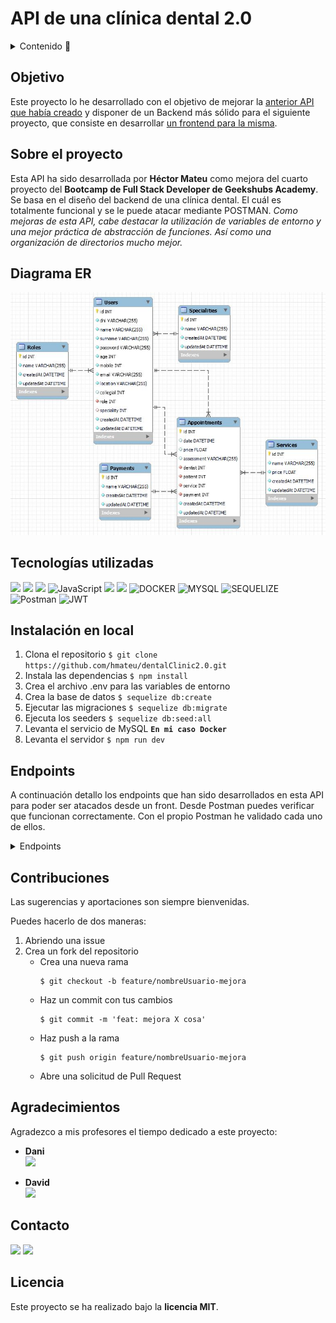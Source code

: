 # API de una clínica dental 2.0
<details>
  <summary>Contenido 📝</summary>
  <ol>
    <li><a href="#objetivo">Objetivo</a></li>
    <li><a href="#sobre-el-proyecto">Sobre el proyecto</a></li>
    <li><a href="#diagrama-er">Diagrama Entidad Relación</a></li>
    <li><a href="#tecnologías-utilizadas">Stack - Tecnologías utilizadas</a></li>
    <li><a href="#instalación-en-local">Instalación en local</a></li>
    <li><a href="#endpoints">Endpoints</a></li>
    <li><a href="#contribuciones">Contribuciones</a></li>
    <li><a href="#agradecimientos">Agradecimientos</a></li>
    <li><a href="#contacto">Contacto</a></li>
    <li><a href="#licencia">Licencia</a></li>
  </ol>
</details>

## Objetivo
Este proyecto lo he desarrollado con el objetivo de mejorar la <a href="https://github.com/hmateu/dentalClinicProject.git">anterior API que había creado</a> y disponer de un Backend más sólido para el siguiente proyecto, que consiste en desarrollar <a href="https://github.com/hmateu/frontDentalClinic">un frontend para la misma</a>.

## Sobre el proyecto
Esta API ha sido desarrollada por **Héctor Mateu** como mejora del cuarto proyecto del **Bootcamp de Full Stack Developer de Geekshubs Academy**. Se basa en el diseño del backend de una clínica dental. El cuál es totalmente funcional y se le puede atacar mediante POSTMAN.
*Como mejoras de esta API, cabe destacar la utilización de variables de entorno y una mejor práctica de abstracción de funciones. Así como una organización de directorios mucho mejor.*

## Diagrama ER
![image](./img/ERDiagram.JPG)

## Tecnologías utilizadas
<img src="https://camo.githubusercontent.com/8286a45a106e1a3c07489f83a38159981d888518a740b59c807ffc1b7b1e2f7b/68747470733a2f2f696d672e736869656c64732e696f2f62616467652f657870726573732e6a732d2532333430346435392e7376673f7374796c653d666f722d7468652d6261646765266c6f676f3d65787072657373266c6f676f436f6c6f723d253233363144414642" data-canonical-src="https://img.shields.io/badge/express.js-%23404d59.svg?style=for-the-badge&amp;logo=express&amp;logoColor=%2361DAFB" style="max-width: 100%;"> <img src="https://camo.githubusercontent.com/a101467fe68ef07bba498b3e4a62a62e861ef0fe93302a1076b01ae7893af544/68747470733a2f2f696d672e736869656c64732e696f2f62616467652f6e6f64652e6a732d3032364530303f7374796c653d666f722d7468652d6261646765266c6f676f3d6e6f64652e6a73266c6f676f436f6c6f723d7768697465" data-canonical-src="https://img.shields.io/badge/node.js-026E00?style=for-the-badge&amp;logo=node.js&amp;logoColor=white" style="max-width: 100%;"> <img src="https://user-images.githubusercontent.com/121863208/227808650-2ae0204a-1c59-4789-bfa9-3f16b24b737d.svg" style="max-width: 100%;"> <img src="https://camo.githubusercontent.com/aeddc848275a1ffce386dc81c04541654ca07b2c43bbb8ad251085c962672aea/68747470733a2f2f696d672e736869656c64732e696f2f62616467652f6a6176617363726970742d2532333332333333302e7376673f7374796c653d666f722d7468652d6261646765266c6f676f3d6a617661736372697074266c6f676f436f6c6f723d253233463744463145" alt="JavaScript" data-canonical-src="https://img.shields.io/badge/javascript-%23323330.svg?style=for-the-badge&amp;logo=javascript&amp;logoColor=%23F7DF1E" style="max-width: 100%;"> <img src="https://user-images.githubusercontent.com/121863208/227808612-8d3f0fee-99d9-45d8-8274-6584c9ac0b38.svg" style="max-width: 100%;"> <img src="https://user-images.githubusercontent.com/121863208/227808620-cd6e5d5c-dd63-4a9d-b19d-0983807cae95.svg" style="max-width: 100%;"> <img src="https://camo.githubusercontent.com/b184cf7adbab9f5464e80c0f5dd32c85393f6248499a57d743e619f4214391c4/68747470733a2f2f696d672e736869656c64732e696f2f62616467652f646f636b65722d3234393645443f7374796c653d666f722d7468652d6261646765266c6f676f3d646f636b6572266c6f676f436f6c6f723d7768697465" alt="DOCKER" data-canonical-src="https://img.shields.io/badge/docker-2496ED?style=for-the-badge&amp;logo=docker&amp;logoColor=white" style="max-width: 100%;"> <img src="https://camo.githubusercontent.com/902ef9f04d190cba77c41b8dc217260698573f992a2d46bf37e75161912caadd/68747470733a2f2f696d672e736869656c64732e696f2f62616467652f6d7973716c2d3345364539333f7374796c653d666f722d7468652d6261646765266c6f676f3d6d7973716c266c6f676f436f6c6f723d7768697465" alt="MYSQL" data-canonical-src="https://img.shields.io/badge/mysql-3E6E93?style=for-the-badge&amp;logo=mysql&amp;logoColor=white" style="max-width: 100%;"> <img src="https://camo.githubusercontent.com/c0303b8bf28065067be013ecbfa1447392b6d328a38362de9beb6d14f810544f/68747470733a2f2f696d672e736869656c64732e696f2f62616467652f73657175656c697a652d3343373643333f7374796c653d666f722d7468652d6261646765266c6f676f3d73657175656c697a65266c6f676f436f6c6f723d7768697465" alt="SEQUELIZE" data-canonical-src="https://img.shields.io/badge/sequelize-3C76C3?style=for-the-badge&amp;logo=sequelize&amp;logoColor=white" style="max-width: 100%;"> <img src="https://camo.githubusercontent.com/3f0e26b0951bab845a1bb9a7198ecca0da272e462921b6edd85879f3673b6927/68747470733a2f2f696d672e736869656c64732e696f2f62616467652f506f73746d616e2d4646364333373f7374796c653d666f722d7468652d6261646765266c6f676f3d706f73746d616e266c6f676f436f6c6f723d7768697465" alt="Postman" data-canonical-src="https://img.shields.io/badge/Postman-FF6C37?style=for-the-badge&amp;logo=postman&amp;logoColor=white" style="max-width: 100%;"> <img src="https://camo.githubusercontent.com/4590c0af4aeb1b75233885f86e80c1da8cb2afd401173a40e41370f5cad5db20/68747470733a2f2f696d672e736869656c64732e696f2f62616467652f4a57542d626c61636b3f7374796c653d666f722d7468652d6261646765266c6f676f3d4a534f4e253230776562253230746f6b656e73" alt="JWT" data-canonical-src="https://img.shields.io/badge/JWT-black?style=for-the-badge&amp;logo=JSON%20web%20tokens" style="max-width: 100%;">

## Instalación en local
1. Clona el repositorio
`$ git clone https://github.com/hmateu/dentalClinic2.0.git`
2. Instala las dependencias
`$ npm install`
3. Crea el archivo .env para las variables de entorno
4. Crea la base de datos 
`$ sequelize db:create`
5. Ejecutar las migraciones
`$ sequelize db:migrate`
6. Ejecuta los seeders
`$ sequelize db:seed:all`
7. Levanta el servicio de MySQL
**`En mi caso Docker`**
8. Levanta el servidor
`$ npm run dev`

## Endpoints
A continuación detallo los endpoints que han sido desarrollados en esta API para poder ser atacados desde un front. Desde Postman puedes verificar que funcionan correctamente. Con el propio Postman he validado cada uno de ellos.
<details>
<summary>Endpoints</summary>

- **auth**
    - **/register**

            POST http://localhost:5000/auth/register
        body:
        ``` js
            {
                "dni": "35471123Z",
                "name": "Héctor",
                "surname": "Mateu Ortolá",
                "password": "Hector1234!",
                "age": 28,
                "mobile": 630174559,
                "email": "hmateu.ortola@gmail.com",
                "location": "C/ Pintor Perales"
            }
        ```
    - **/login**

            POST http://localhost:5000/auth/login  
        body:
        ``` js
            {
                "email":"hmateu.ortola@gmail.com",
                "password":"Hector1234!"
            }
        ```
- **usuarios**
    - **/users** : Recupera todos los usuarios (debes estar logueado como admin)  

            GET http://localhost:5000/users

    - **/users/perfil** : Recupera toda la información del usuario logueado  

            GET http://localhost:5000/users/perfil

    - **/users/users** : Rescupera toda la información de los usuarios menos del admin

            GET http://localhost:5000/users/users

    - **/users/patients** : Rescupera toda la información de los pacientes

            GET http://localhost:5000/users/patients

    - **/users** : Modifica los datos del usuario logueado

            PUT http://localhost:5000/users

    - **/users/:id** : Elimina el usuario con el id que le pases por parámetro (debes estar logueado como admin)

            DELETE http://localhost:5000/users/2

- **citas**
    - **/appointments** : Recupera toda las citas (debes estar logueado como admin)  

            GET http://localhost:5000/appointments

    - **/appointments/patient** : Recupera todas las citas donde el usuario logueado es el paciente  

            GET http://localhost:5000/appointments/patient

    - **/appointments/dentist** : Recupera todas las citas donde el usuario logueado es el dentista  

            GET http://localhost:5000/appointments/dentist

    - **/appointments/:id** : Recupera la cita con el id que le pases por argumento, siempre que seas paciente de dicha cita

            GET http://localhost:5000/appointments/2

    - **/appointments** : Crea una cita para el paciente logueado

            POST http://localhost:5000/appointments

    - **/appointments/:id** : Modifica la cita con el id que le pases por argumento, siempre que seas paciente de dicha cita

            PUT http://localhost:5000/appointments/2

- **servicios**
    - **/services** : Recupera todos los servicios

            GET http://localhost:5000/services
</details>

## Contribuciones
Las sugerencias y aportaciones son siempre bienvenidas.  

Puedes hacerlo de dos maneras:

1. Abriendo una issue
2. Crea un fork del repositorio
    - Crea una nueva rama  
        ```
        $ git checkout -b feature/nombreUsuario-mejora
        ```
    - Haz un commit con tus cambios 
        ```
        $ git commit -m 'feat: mejora X cosa'
        ```
    - Haz push a la rama 
        ```
        $ git push origin feature/nombreUsuario-mejora
        ```
    - Abre una solicitud de Pull Request

## Agradecimientos
Agradezco a mis profesores el tiempo dedicado a este proyecto:

- **Dani**  
<a href="https://github.com/Datata" target="_blank"><img src="https://img.shields.io/badge/github-24292F?style=for-the-badge&logo=github&logoColor=lime" target="_blank"></a> 

- **David**  
<a href="https://github.com/Dave86dev" target="_blank"><img src="https://img.shields.io/badge/github-24292F?style=for-the-badge&logo=github&logoColor=red" target="_blank"></a>

## Contacto
<a href = "mailto:hmateu.ortola@gmail.com"><img src="https://img.shields.io/badge/Gmail-C6362C?style=for-the-badge&logo=gmail&logoColor=white" target="_blank"></a> <a href="https://www.linkedin.com/in/h%C3%A9ctor-mateu-ortol%C3%A1-278b92160/" target="_blank"><img src="https://img.shields.io/badge/-LinkedIn-%230077B5?style=for-the-badge&logo=linkedin&logoColor=white" target="_blank"></a> 
## Licencia
Este proyecto se ha realizado bajo la **licencia MIT**.